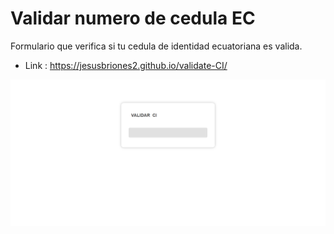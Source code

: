 # Validar numero de cedula EC
Formulario que verifica si tu cedula de identidad ecuatoriana es valida.

* Link : https://jesusbriones2.github.io/validate-CI/

![screenshot of the page](screenshot.png "screenshot")

